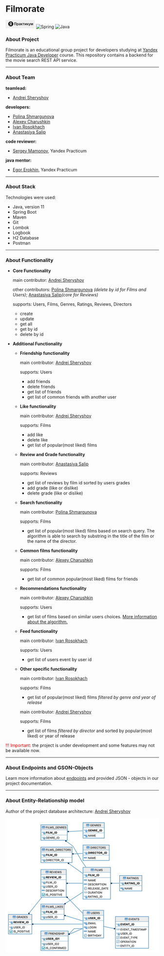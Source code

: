 # Filmorate
![practicum](yaLogo.png)
![Spring](https://img.shields.io/badge/spring-%236DB33F.svg?style=for-the-badge&logo=spring&logoColor=white)
![Java](https://img.shields.io/badge/java-%23ED8B00.svg?style=for-the-badge&logo=java&logoColor=white)
### About Project
Filmorate is an educational group project for developers studying at [Yandex Practicum Java Developer](https://practicum.yandex.ru/java-developer/) course.
This repository contains a backend for the movie search REST API service.
_____
### About Team

**teamlead:**
+ [Andrei Sheryshov](https://github.com/a-sheryshov)

**developers:**
+ [Polina Shmargunova](https://github.com/PolinaShmargunova)
+ [Alexey Charushkin](https://github.com/Alexey-Charushkin)
+ [Ivan Rosokhach](https://github.com/IvanRosokhach)
+ [Anastasiya Salip](https://github.com/SalipA)

**code reviewer:**
+ [Sergey Mamonov](https://github.com/sergeymamonov), Yandex Practicum

**java mentor:**
+ [Egor Erokhin](https://github.com/egens), Yandex Practicum
_____
### About Stack
Technologies were used:
+ Java, version 11
+ Spring Boot
+ Maven
+ Git
+ Lombok
+ Logbook
+ H2 Database
+ Postman
_____

### About Functionality

+ **Core Functionality**

  main contributor: [Andrei Sheryshov](https://github.com/a-sheryshov)

  other contributors: [Polina Shmargunova](https://github.com/PolinaShmargunova) *(delete by id for Films and Users)*; [Anastasiya Salip](https://github.com/SalipA)*(core for Reviews)* 

  supports: Users, Films, Genres, Ratings, Reviews, Directors
   + create
   + update
   + get all
   + get by id
   + delete by id
+ **Additional  Functionality**
  + **Friendship functionality**
  
    main contributor: [Andrei Sheryshov](https://github.com/a-sheryshov)
  
    supports: Users
    + add friends
    + delete friends
    + get list of friends
    + get list of common friends with another user

  + **Like functionality**
  
    main contributor: [Andrei Sheryshov](https://github.com/a-sheryshov)
  
    supports: Films
    + add like
    + delete like
    + get list of popular(most liked) films

  + **Review and Grade functionality**
  
    main contributor: [Anastasiya Salip](https://github.com/SalipA)
  
    supports: Reviews
    + get list of reviews by film id sorted by users grades
    + add grade (like or dislike)
    + delete grade (like or dislike)
  
  + **Search functionality**
    
    main contributor: [Polina Shmargunova](https://github.com/PolinaShmargunova)
  
    supports: Films
    + get list of popular(most liked) films based on search query. The algorithm is able to search by substring in the title of the film or the name of the director.
    
  + **Common films functionality**
  
    main contributor: [Alexey Charushkin](https://github.com/Alexey-Charushkin)
    
    supports: Films
    + get list of common popular(most liked) films for friends
  
  + **Recommendations functionality**
  
    main contributor: [Alexey Charushkin](https://github.com/Alexey-Charushkin)

    supports: Users
    + get list of films based on similar users choices. [More information about the algorithm.](https://www.baeldung.com/java-collaborative-filtering-recommendations)
    
  + **Feed functionality**
  
    main contributor: [Ivan Rosokhach](https://github.com/IvanRosokhach)
  
    supports: Users
    + get list of users event by user id
    
  + **Other specific functionality**
  
    main contributor: [Ivan Rosokhach](https://github.com/IvanRosokhach)
  
    supports: Films
      
      + get list of popular(most liked) films *filtered by genre and year of release*
    
    main contributor: [Andrei Sheryshov](https://github.com/a-sheryshov)

    supports: Films
  
      + get list of films *filtered by director* and sorted by popular(most liked) or year of release

  
<span style="color:red">
!!! Important:</span> the project is under development and some features may not be available now.

____

### About Endpoints and GSON-Objects

Learn more information about [endpoints](api.md) and provided JSON - objects in our project documentation.

___
### About Entity-Relationship model

Author of the project database architecture: [Andrei Sheryshov](https://github.com/a-sheryshov)

![erd](erdsprint12.JPG)